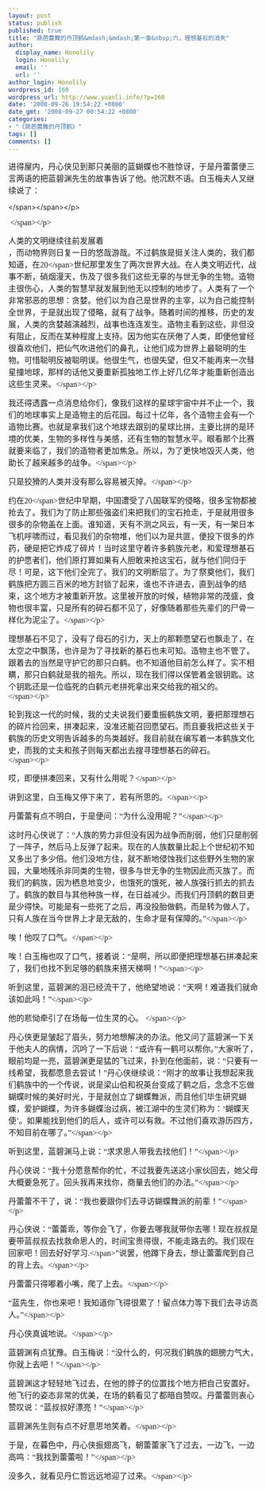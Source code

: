 ```yaml
---
layout: post
status: publish
published: true
title: "跳芭蕾舞的丹顶鹤&mdash;&mdash;第一章&nbsp;六，理想基石的消失"
author:
  display_name: Honolily
  login: Honolily
  email: ''
  url: ''
author_login: Honolily
wordpress_id: 160
wordpress_url: http://www.yuanli.info/?p=160
date: '2008-09-26 19:54:22 +0800'
date_gmt: '2008-09-27 00:54:22 +0800'
categories:
- "《跳芭蕾舞的丹顶鹤》"
tags: []
comments: []
---
```

<p CLASS="MsoNormal"><span STYLE="FONT-SIZE: 12pt; FONT-FAMILY: 宋体">进得屋内，丹心侠见到那只美丽的蓝蝴蝶也不胜惊讶，于是丹蕾蕾便三言两语的把蓝碧渊先生的故事告诉了他。他沉默不语。白玉梅夫人又继续说了：<span LANG="EN-US" XML:LANG="EN-US"></p>
<p><&#47;span><&#47;span><&#47;p></p>
<p CLASS="MsoNormal"><span LANG="EN-US" STYLE="FONT-SIZE: 12pt; FONT-FAMILY: 宋体" XML:LANG="EN-US">&nbsp;<wbr><&#47;span><&#47;p></p>
<p CLASS="MsoNormal"><span STYLE="FONT-SIZE: 12pt; FONT-FAMILY: 宋体">人类的文明继续往前发展着<br />
，而动物界则日复一日的悠哉游哉。不过鹤族是挺关注人类的，我们都知道，在<span LANG="EN-US" XML:LANG="EN-US">20<&#47;span>世纪那里发生了两次世界大战。在人类文明近代，战事不断，硝烟漫天，伤及了很多我们这些无辜的与世无争的生物。造物主很伤心，人类的智慧早就发展到他无以控制的地步了。人类有了一个非常邪恶的思想：贪婪。他们以为自己是世界的主宰，以为自己能控制全世界，于是就出现了侵略，就有了战争。随着时间的推移，历史的发展，人类的贪婪越演越烈，战事也连连发生。造物主看到这些，非但没有阻止，反而在某种程度上支持。因为他实在厌倦了人类，即便他曾经很喜欢他们，把仙气吹进他们的鼻孔，让他们成为世界上最聪明的生物。可惜聪明反被聪明误。他很生气，也很失望，但又不能再来一次彗星撞地球，那样的话他又要重新孤独地工作上好几亿年才能重新创造出这些生灵来。<&#47;span><&#47;p></p>
<p CLASS="MsoNormal"><span STYLE="FONT-SIZE: 12pt; FONT-FAMILY: 宋体">我还得透露一点消息给你们，像我们这样的星球宇宙中并不止一个，我们的地球事实上是造物主的后花园。每过十亿年，各个造物主会有一个造物比赛。也就是拿我们这个地球去跟别的星球比拼，主要比拼的是环境的优美，生物的多样性与美感，还有生物的智慧水平。眼看那个比赛就要来临了，我们的造物者更加焦急。所以，为了更快地毁灭人类，他助长了越来越多的战争。<&#47;span><&#47;p></p>
<p CLASS="MsoNormal"><span STYLE="FONT-SIZE: 12pt; FONT-FAMILY: 宋体">只是狡猾的人类并没有那么容易被灭掉。<&#47;span><&#47;p></p>
<p CLASS="MsoNormal"><span STYLE="FONT-SIZE: 12pt; FONT-FAMILY: 宋体">约在<span LANG="EN-US" XML:LANG="EN-US">20<&#47;span>世纪中早期，中国遭受了八国联军的侵略，很多宝物都被抢去了。我们为了防止那些强盗们来把我们的宝石抢走，于是就用很多很多的杂物盖在上面。谁知道，天有不测之风云，有一天，有一架日本飞机呼啸而过，看见我们的杂物堆，他们以为是共匪，便投下很多的炸药，硬是把它炸成了碎片！当时这里守着许多鹤族元老，和爱理想基石的护愿者们，他们原打算如果有人胆敢来抢这宝石，就与他们同归于尽！可是，这下他们全完了。我们的文明断层了。为了祭奠他们，我们鹤族把方圆三百米的地方封锁了起来，谁也不许进去，直到战争的结束，这个地方才被重新开放。这里被开放的时候，植物非常的茂盛，食物也很丰富，只是所有的碎石都不见了，好像随着那些先辈们的尸骨一样化为泥尘了。<&#47;span><&#47;p></p>
<p CLASS="MsoNormal"><span STYLE="FONT-SIZE: 12pt; FONT-FAMILY: 宋体">理想基石不见了，没有了母石的引力，天上的那颗愿望石也飘走了，在太空之中飘荡，也许是为了寻找新的基石也未可知。造物主也不管了。跟着去的当然是守护它的那只白鹤。也不知道他目前怎么样了。实不相瞒，那只白鹤就是我的祖先。所以，现在我们得以保管着金银钥匙。这个钥匙还是一位临死的白鹤元老拼死拿出来交给我的祖父的。<br />
<&#47;span><&#47;p></p>
<p CLASS="MsoNormal"><span STYLE="FONT-SIZE: 12pt; FONT-FAMILY: 宋体">轮到我这一代的时候，我的丈夫说我们要重振鹤族文明，要把那理想石的碎片捡回来，拼凑起来，没准还能召回愿望石。而且要我把这些关于鹤族的历史文明告诉越多的鸟类越好。我目前就在编写着一本鹤族文化史，而我的丈夫和孩子则每天都出去搜寻理想基石的碎石。<br />
<&#47;span><&#47;p></p>
<p CLASS="MsoNormal"><span STYLE="FONT-SIZE: 12pt; FONT-FAMILY: 宋体">哎，即便拼凑回来，又有什么用呢？<&#47;span><&#47;p></p>
<p CLASS="MsoNormal"><span STYLE="FONT-SIZE: 12pt; FONT-FAMILY: 宋体">讲到这里，白玉梅又停下来了，若有所思的。<&#47;span><&#47;p></p>
<p CLASS="MsoNormal"><span STYLE="FONT-SIZE: 12pt; FONT-FAMILY: 宋体">丹蕾蕾有点不明白，于是便问：&ldquo;为什么没用呢？&rdquo;<&#47;span><&#47;p></p>
<p CLASS="MsoNormal"><span STYLE="FONT-SIZE: 12pt; FONT-FAMILY: 宋体">这时丹心侠说了：&ldquo;人族的势力非但没有因为战争而削弱，他们只是削弱了一阵子，然后马上反弹了起来。现在的人族数量比起上个世纪初不知又多出了多少倍。他们没地方住，就不断地侵蚀我们这些野外生物的家园，大量地残杀非同类的生物，很多与世无争的生物因此而灭族了。而我们的鹤族，因为栖息地变少，也饿死的饿死，被人族强行抓去的抓去了。鹤族的数目与其他种族一样，在日益减少。而我们丹顶鹤的数目更是少得快。可能是有一些死了之后，再没投胎做鹤，而是转为做人了。只有人族在当今世界上才是无敌的，生命才是有保障的。&rdquo;<&#47;span><&#47;p></p>
<p CLASS="MsoNormal"><span STYLE="FONT-SIZE: 12pt; FONT-FAMILY: 宋体">唉！他叹了口气。<&#47;span><&#47;p></p>
<p CLASS="MsoNormal"><span STYLE="FONT-SIZE: 12pt; FONT-FAMILY: 宋体">唉！白玉梅也叹了口气，接着说：&ldquo;是啊，所以即便把理想基石拼凑起来了，我们也找不到足够的鹤族来搭天梯啊！&rdquo;<&#47;span><&#47;p></p>
<p CLASS="MsoNormal"><span STYLE="FONT-SIZE: 12pt; FONT-FAMILY: 宋体">听到这里，蓝碧渊的泪已经流干了，他绝望地说：&ldquo;天啊！难道我们就命该如此吗！&rdquo;<&#47;span><&#47;p></p>
<p CLASS="MsoNormal"><span STYLE="FONT-SIZE: 12pt; FONT-FAMILY: 宋体">他的悲恸牵引了在场每一位生灵的心。 <&#47;span><&#47;p></p>
<p CLASS="MsoNormal"><span STYLE="FONT-SIZE: 12pt; FONT-FAMILY: 宋体">丹心侠更是皱起了眉头，努力地想解决的办法。他又问了蓝碧渊一下关于他夫人的病情，沉吟了一下后说：&ldquo;或许有一鹤可以帮你。&rdquo;大家听了，眼前均是一亮，蓝碧渊更是猛的飞过来，扑到在他面前，说：&ldquo;只要有一线希望，我都愿意去尝试！&rdquo;丹心侠继续说：&ldquo;刚才的故事让我想起来我们鹤族中的一个传说，说是梁山伯和祝英台变成了鹤之后，念念不忘做蝴蝶时候的美好时光，于是就创立了蝴蝶舞派，而且他们毕生研究蝴蝶，爱护蝴蝶，为许多蝴蝶治过病，被江湖中的生灵们称为：&lsquo;蝴蝶天使&rsquo;。如果能找到他们的后人，或许可以有救。不过他们喜欢游历四方，不知目前在哪了。&rdquo;<&#47;span><&#47;p></p>
<p CLASS="MsoNormal"><span STYLE="FONT-SIZE: 12pt; FONT-FAMILY: 宋体">听到这里，蓝碧渊马上说：&ldquo;求求恩人带我去找他们！&rdquo;<&#47;span><&#47;p></p>
<p CLASS="MsoNormal"><span STYLE="FONT-SIZE: 12pt; FONT-FAMILY: 宋体">丹心侠说：&ldquo;我十分愿意帮你的忙，不过我要先送这小家伙回去，她父母大概要急死了。回头我再来找你，商量去他们的办法。&rdquo;<&#47;span><&#47;p></p>
<p CLASS="MsoNormal"><span STYLE="FONT-SIZE: 12pt; FONT-FAMILY: 宋体">丹蕾蕾不干了，说：&ldquo;我也要跟你们去寻访蝴蝶舞派的前辈！&rdquo;<&#47;span><&#47;p></p>
<p CLASS="MsoNormal"><span STYLE="FONT-SIZE: 12pt; FONT-FAMILY: 宋体">丹心侠说：&ldquo;蕾蕾乖，等你会飞了，你要去哪我就带你去哪！现在叔叔是要带蓝叔叔去找救命恩人的，时间宝贵得很，不能走路去的。我们现在回家吧！回去好好学习<span LANG="EN-US" XML:LANG="EN-US">.<&#47;span>&rdquo;说罢，他蹲下身去，想让蕾蕾爬到自己的背上去。<&#47;span><&#47;p></p>
<p CLASS="MsoNormal"><span STYLE="FONT-SIZE: 12pt; FONT-FAMILY: 宋体">丹蕾蕾只得嘟着小嘴，爬了上去。<&#47;span><&#47;p></p>
<p CLASS="MsoNormal"><span STYLE="FONT-SIZE: 12pt; FONT-FAMILY: 宋体">&ldquo;蓝先生，你也来吧！我知道你飞得很累了！留点体力等下我们去寻访高人。&rdquo;<&#47;span><&#47;p></p>
<p CLASS="MsoNormal"><span STYLE="FONT-SIZE: 12pt; FONT-FAMILY: 宋体">丹心侠真诚地说。<&#47;span><&#47;p></p>
<p CLASS="MsoNormal"><span STYLE="FONT-SIZE: 12pt; FONT-FAMILY: 宋体">蓝碧渊有点犹豫。白玉梅说：&ldquo;没什么的，何况我们鹤族的翅膀力气大，你就上去吧！&rdquo;<&#47;span><&#47;p></p>
<p CLASS="MsoNormal"><span STYLE="FONT-SIZE: 12pt; FONT-FAMILY: 宋体">蓝碧渊这才轻轻地飞过去，在他的脖子的位置找个地方把自己安置好。他飞行的姿态非常的优美，在场的鹤看见了都暗自赞叹。丹蕾蕾则衷心赞叹说：&ldquo;蓝叔叔好漂亮！&rdquo;<&#47;span><&#47;p></p>
<p CLASS="MsoNormal"><span STYLE="FONT-SIZE: 12pt; FONT-FAMILY: 宋体">蓝碧渊先生则有点不好意思地笑着。<&#47;span><&#47;p></p>
<p CLASS="MsoNormal"><span STYLE="FONT-SIZE: 12pt; FONT-FAMILY: 宋体">于是，在暮色中，丹心侠振翅高飞，朝蕾蕾家飞了过去，一边飞，一边高鸣：&ldquo;我找到蕾蕾啦！&rdquo;<&#47;span><&#47;p></p>
<p CLASS="MsoNormal"><span STYLE="FONT-SIZE: 12pt; FONT-FAMILY: 宋体">没多久，就看见丹仁哲远远地迎了过来。<&#47;span><&#47;p></p>
